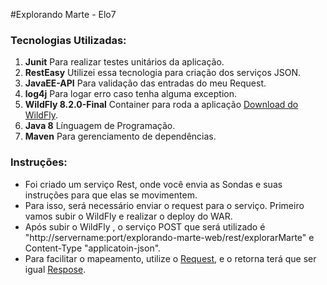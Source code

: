 #Explorando Marte - Elo7

### Tecnologias Utilizadas:
1. **Junit** Para realizar testes unitários da aplicação.
2. **RestEasy** Utilizei essa tecnologia para criação dos serviços JSON.
3. **JavaEE-API** Para validação das entradas do meu Request.
4. **log4j** Para logar erro caso tenha alguma exception.
5. **WildFly 8.2.0-Final** Container para roda a aplicação [Download do WildFly]( http://download.jboss.org/wildfly/8.2.0.Final/wildfly-8.2.0.Final.zip).
6. **Java 8** Línguagem de Programação.
7. **Maven** Para gerenciamento de dependências.

### Instruções:

* Foi criado um serviço Rest, onde você envia as Sondas e suas instruções para que elas se movimentem.
* Para isso, será necessário enviar o request para o serviço. Primeiro vamos subir o WildFly e realizar o deploy do WAR.
* Após subir o WildFly , o serviço POST que será utilizado é "http://servername:port/explorando-marte-web/rest/explorarMarte" e Content-Type "applicatoin-json". 
* Para facilitar o mapeamento, utilize o [Request](), e o retorna terá que ser igual [Respose]().




